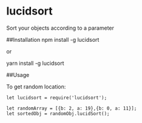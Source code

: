 # lucidsort
Sort your objects according to a parameter

##Installation
npm install -g lucidsort

or

yarn install -g lucidsort

##Usage

To get random location:

    let lucidsort = require('lucidsort');

    let randomArray = [{b: 2, a: 19},{b: 0, a: 11}];
    let sortedObj = randomObj.lucidSort();


